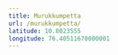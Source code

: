 ```yaml
---
title: Murukkumpetta
url: /murukkumpetta/
latitude: 10.8023555
longitude: 76.40511670000001
---
```

